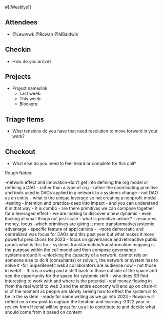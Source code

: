#[[Weeklys]] 
## Attendees
- @Lewwwk @Rowan  @MBaldwin 

## Checkin
- How do you arrive?

## Projects
- Project name/link
	- Last week:
	- This week:
	- Blockers:

## Triage Items
- What tensions do you have that need resolution to move forward in your work?

## Checkout
- What else do you need to feel heard or complete for this call?


Rough Notes:

-network effect and innovation-don't get into defining the org model or defining a DAO - rather than a type of org - rather the coordinating primitive and tools used in DAOs applied in a network to a systems change - not DAO as an entity - what is the unique leverage so not creating a nonprofit model
-testing - intention and practice-deep into impact - and you can understand it in that way - it is combo - are there primitives we can compose together for a leveraged effect - we are looking to discover a new dynamic - even looking at small things not just scale - what is primitive unlock? - resources, money, focus
-which primitives are giving it more transformative/systemic advantage - specific feature of applications - 
-more democratic and centralized was focus for DAOs and this past year but what makes it more powerful
predictions for 2023 - focus on governance and retroactive public goods
what is this for - systems transformation/transformation mapping is the purpose within the cell model and then compose governance systems around it
-unlocking the capacity of a network, cannot rely on someone else to do it (consultants) or solve it, the network or system has to solve it
-for SuperBenefit web3 collaborators are audience now - not those in web3  - this is a swing and a shift back to those outside of the space and see the opportunity for the space for systemic shift - who does SB find interesting to work with and where is the potential 
-real money flowing in from the real world to web 3 and the entire economy will end up on chain-it is of the moment as people are slowly seeing how to effect the system is to be in the system 
-ready for some writing as we go into 2023 - Rowan will reflect on a new post to capture the iteration and learning 
-2022 year in review from Heenal will be great for us all to contribute to and decide what should come from it based on content